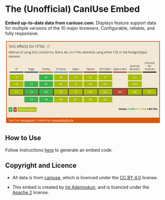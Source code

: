 # The (Unofficial) CanIUse Embed

**Embed up-to-date data from caniuse.com**. Displays feature support data for multiple versions of the 10 major browsers. Configurable, reliable, and fully responsive.

![caniuse SVG Table](example.png)



## How to Use

Follow instructions [here](http://caniuse.bitsofco.de/#how-to-use) to generate an embed code.


## Copyright and Licence

- All data is from [caniuse](https://github.com/fyrd/caniuse), which is licenced under the [CC BY 4.0](http://creativecommons.org/licenses/by/4.0/) license.

- This embed is created by [Ire Aderinokun](https://twitter.com/ireaderinokun), and is licenced under the [Apache 2](http://www.apache.org/licenses/LICENSE-2.0) license.
